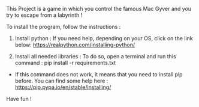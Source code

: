 This Project is a game in which you control the famous Mac Gyver and you try to escape from a labyrinth !

To install the program, follow the instructions :

1) Install python :
If you need help, depending on your OS, click on the link below:
https://realpython.com/installing-python/

2) Install all needed libraries :
To do so, open a terminal and run this command :
pip install -r requirements.txt

* If this command does not work, it means that you need to install pip before. You can find some help here :
https://pip.pypa.io/en/stable/installing/

Have fun ! 